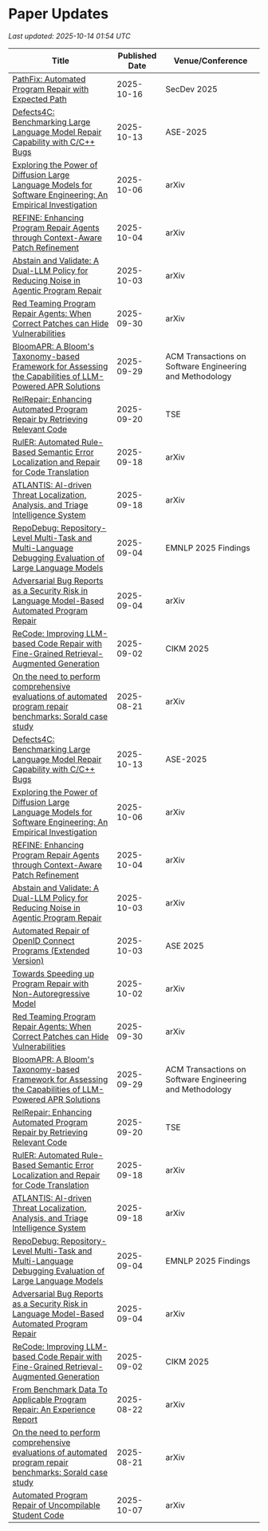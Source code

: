 # Paper Updates

*Last updated: 2025-10-14 01:54 UTC*

| Title | Published Date | Venue/Conference |
| --- | --- | --- |
| [PathFix: Automated Program Repair with Expected Path](https://arxiv.org/abs/2510.14341) | 2025-10-16 | SecDev 2025 |
| [Defects4C: Benchmarking Large Language Model Repair Capability with C/C++ Bugs](https://arxiv.org/abs/2510.11059) | 2025-10-13 | ASE-2025 |
| [Exploring the Power of Diffusion Large Language Models for Software Engineering: An Empirical Investigation](https://arxiv.org/abs/2510.04605) | 2025-10-06 | arXiv |
| [REFINE: Enhancing Program Repair Agents through Context-Aware Patch Refinement](https://arxiv.org/abs/2510.03588) | 2025-10-04 | arXiv |
| [Abstain and Validate: A Dual-LLM Policy for Reducing Noise in Agentic Program Repair](https://arxiv.org/abs/2510.03217) | 2025-10-03 | arXiv |
| [Red Teaming Program Repair Agents: When Correct Patches can Hide Vulnerabilities](https://arxiv.org/abs/2509.25894) | 2025-09-30 | arXiv |
| [BloomAPR: A Bloom's Taxonomy-based Framework for Assessing the Capabilities of LLM-Powered APR Solutions](https://arxiv.org/abs/2509.25465) | 2025-09-29 | ACM Transactions on Software Engineering and Methodology |
| [RelRepair: Enhancing Automated Program Repair by Retrieving Relevant Code](https://arxiv.org/abs/2509.16701) | 2025-09-20 | TSE |
| [RulER: Automated Rule-Based Semantic Error Localization and Repair for Code Translation](https://arxiv.org/abs/2509.14829) | 2025-09-18 | arXiv |
| [ATLANTIS: AI-driven Threat Localization, Analysis, and Triage Intelligence System](https://arxiv.org/abs/2509.14589) | 2025-09-18 | arXiv |
| [RepoDebug: Repository-Level Multi-Task and Multi-Language Debugging Evaluation of Large Language Models](https://arxiv.org/abs/2509.04078) | 2025-09-04 | EMNLP 2025 Findings |
| [Adversarial Bug Reports as a Security Risk in Language Model-Based Automated Program Repair](https://arxiv.org/abs/2509.05372) | 2025-09-04 | arXiv |
| [ReCode: Improving LLM-based Code Repair with Fine-Grained Retrieval-Augmented Generation](https://arxiv.org/abs/2509.02330) | 2025-09-02 | CIKM 2025 |
| [On the need to perform comprehensive evaluations of automated program repair benchmarks: Sorald case study](https://arxiv.org/abs/2508.15135) | 2025-08-21 | arXiv |
| [Defects4C: Benchmarking Large Language Model Repair Capability with C/C++ Bugs](https://arxiv.org/abs/2510.11059) | 2025-10-13 | ASE-2025 |
| [Exploring the Power of Diffusion Large Language Models for Software Engineering: An Empirical Investigation](https://arxiv.org/abs/2510.04605) | 2025-10-06 | arXiv |
| [REFINE: Enhancing Program Repair Agents through Context-Aware Patch Refinement](https://arxiv.org/abs/2510.03588) | 2025-10-04 | arXiv |
| [Abstain and Validate: A Dual-LLM Policy for Reducing Noise in Agentic Program Repair](https://arxiv.org/abs/2510.03217) | 2025-10-03 | arXiv |
| [Automated Repair of OpenID Connect Programs (Extended Version)](https://arxiv.org/abs/2510.02773) | 2025-10-03 | ASE 2025 |
| [Towards Speeding up Program Repair with Non-Autoregressive Model](https://arxiv.org/abs/2510.01825) | 2025-10-02 | arXiv |
| [Red Teaming Program Repair Agents: When Correct Patches can Hide Vulnerabilities](https://arxiv.org/abs/2509.25894) | 2025-09-30 | arXiv |
| [BloomAPR: A Bloom's Taxonomy-based Framework for Assessing the Capabilities of LLM-Powered APR Solutions](https://arxiv.org/abs/2509.25465) | 2025-09-29 | ACM Transactions on Software Engineering and Methodology |
| [RelRepair: Enhancing Automated Program Repair by Retrieving Relevant Code](https://arxiv.org/abs/2509.16701) | 2025-09-20 | TSE |
| [RulER: Automated Rule-Based Semantic Error Localization and Repair for Code Translation](https://arxiv.org/abs/2509.14829) | 2025-09-18 | arXiv |
| [ATLANTIS: AI-driven Threat Localization, Analysis, and Triage Intelligence System](https://arxiv.org/abs/2509.14589) | 2025-09-18 | arXiv |
| [RepoDebug: Repository-Level Multi-Task and Multi-Language Debugging Evaluation of Large Language Models](https://arxiv.org/abs/2509.04078) | 2025-09-04 | EMNLP 2025 Findings |
| [Adversarial Bug Reports as a Security Risk in Language Model-Based Automated Program Repair](https://arxiv.org/abs/2509.05372) | 2025-09-04 | arXiv |
| [ReCode: Improving LLM-based Code Repair with Fine-Grained Retrieval-Augmented Generation](https://arxiv.org/abs/2509.02330) | 2025-09-02 | CIKM 2025 |
| [From Benchmark Data To Applicable Program Repair: An Experience Report](https://arxiv.org/abs/2508.16071) | 2025-08-22 | arXiv |
| [On the need to perform comprehensive evaluations of automated program repair benchmarks: Sorald case study](https://arxiv.org/abs/2508.15135) | 2025-08-21 | arXiv |
| [Automated Program Repair of Uncompilable Student Code](https://arxiv.org/abs/2510.06187) | 2025-10-07 | arXiv |
